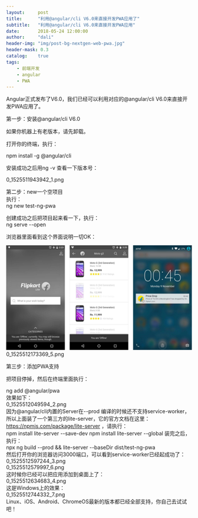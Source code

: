 ```yaml
---
layout:     post
title:      "利用@angular/cli V6.0来直接开发PWA应用了"
subtitle:   "利用@angular/cli V6.0来直接开发PWA应用"
date:       2018-05-24 12:00:00
author:     "dali"
header-img: "img/post-bg-nextgen-web-pwa.jpg"
header-mask: 0.3
catalog:    true
tags:
    - 前端开发
    - angular
    - PWA
---
```


Angular正式发布了V6.0，我们已经可以利用对应的@angular/cli V6.0来直接开发PWA应用了。<br>

第一步：安装@angular/cli V6.0<br>

如果你机器上有老版本，请先卸载。<br>

打开你的终端，执行：<br>

npm install -g @angular/cli<br>

安装成功之后用ng -v 查看一下版本号：<br>

0_1525511943942_1.png<br>

第二步：new一个空项目<br>
执行：<br>
ng new test-ng-pwa<br>

创建成功之后把项目起来看一下，执行：<br>
ng serve --open<br>

浏览器里面看到这个界面说明一切OK：<br>

![](/img/in-post/post-nextgen-web-pwa/flipkart-2.jpeg)
0_1525512173369_5.png

第三步：添加PWA支持<br>

把项目停掉，然后在终端里面执行：<br>

ng add @angular/pwa<br>
效果如下：<br>
0_1525512049594_2.png<br>
因为@angular/cli内置的Server在--prod 编译的时候还不支持service-worker，所以上面装了一个第三方的lite-server，它的官方文档在这里：https://npmjs.com/package/lite-server ，请执行：<br>
npm install lite-server --save-dev
npm install lite-server --global
装完之后，执行：<br>
npx ng build --prod && lite-server --baseDir dist/test-ng-pwa<br>
然后打开你的浏览器访问3000端口，可以看到service-worker已经起成功了：<br>
0_1525512597244_3.png<br>
0_1525512579997_6.png<br>
这时候你已经可以把应用添加到桌面上了：<br>
0_1525512634683_4.png<br>
这是Windows上的效果：<br>
0_1525512744332_7.png<br>
Linux、iOS、Android、ChromeOS最新的版本都已经全部支持，你自己去试试吧！
